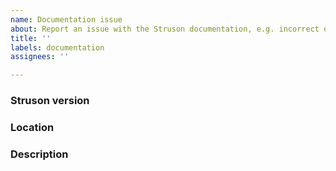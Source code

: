 ```yaml
---
name: Documentation issue
about: Report an issue with the Struson documentation, e.g. incorrect or incomplete information.
title: ''
labels: documentation
assignees: ''

---
```


### Struson version
<!-- Struson version you are using, for example '0.1.0' -->


### Location
<!-- Where you noticed the issue, for example the README or the docs.rs URL -->


### Description
<!-- Describe the issue with the documentation, make suggestions how it can be improved -->

